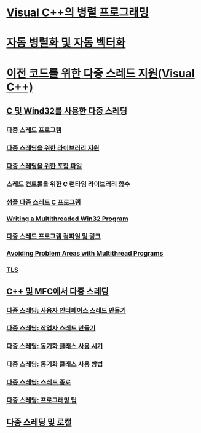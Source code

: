 # [Visual C++의 병렬 프로그래밍](parallel-programming-in-visual-cpp.md)
# [자동 병렬화 및 자동 벡터화](auto-parallelization-and-auto-vectorization.md)
# [이전 코드를 위한 다중 스레드 지원(Visual C++)](multithreading-support-for-older-code-visual-cpp.md)
## [C 및 Wind32를 사용한 다중 스레딩](multithreading-with-c-and-win32.md)
### [다중 스레드 프로그램](multithread-programs.md)
### [다중 스레딩을 위한 라이브러리 지원](library-support-for-multithreading.md)
### [다중 스레딩을 위한 포함 파일](include-files-for-multithreading.md)
### [스레드 컨트롤을 위한 C 런타임 라이브러리 함수](c-run-time-library-functions-for-thread-control.md)
### [샘플 다중 스레드 C 프로그램](sample-multithread-c-program.md)
### [Writing a Multithreaded Win32 Program](TocOutOfQuery)
### [다중 스레드 프로그램 컴파일 및 링크](compiling-and-linking-multithread-programs.md)
### [Avoiding Problem Areas with Multithread Programs](TocOutOfQuery)
### [TLS](thread-local-storage-tls.md)
## [C++ 및 MFC에서 다중 스레딩](multithreading-with-cpp-and-mfc.md)
### [다중 스레딩: 사용자 인터페이스 스레드 만들기](multithreading-creating-user-interface-threads.md)
### [다중 스레딩: 작업자 스레드 만들기](multithreading-creating-worker-threads.md)
### [다중 스레딩: 동기화 클래스 사용 시기](multithreading-when-to-use-the-synchronization-classes.md)
### [다중 스레딩: 동기화 클래스 사용 방법](multithreading-how-to-use-the-synchronization-classes.md)
### [다중 스레딩: 스레드 종료](multithreading-terminating-threads.md)
### [다중 스레딩: 프로그래밍 팁](multithreading-programming-tips.md)
## [다중 스레딩 및 로캘](multithreading-and-locales.md)
